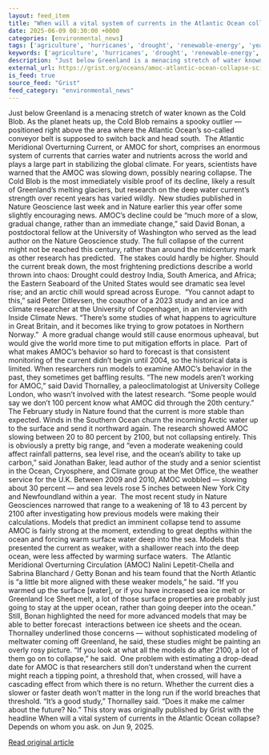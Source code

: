 ```yaml
---
layout: feed_item
title: "When will a vital system of currents in the Atlantic Ocean collapse? Depends on whom you ask."
date: 2025-06-09 08:30:00 +0000
categories: [environmental_news]
tags: ['agriculture', 'hurricanes', 'drought', 'renewable-energy', 'year-2023', 'atlantic-region', 'glaciers', 'wind-power', 'food-security', 'water-crisis']
keywords: ['agriculture', 'hurricanes', 'drought', 'renewable-energy', 'year-2023', 'will', 'when', 'vital']
description: "Just below Greenland is a menacing stretch of water known as the Cold Blob"
external_url: https://grist.org/oceans/amoc-atlantic-ocean-collapse-science-tipping-point/
is_feed: true
source_feed: "Grist"
feed_category: "environmental_news"
---
```


Just below Greenland is a menacing stretch of water known as the Cold Blob. As the planet heats up, the Cold Blob remains a spooky outlier — positioned right above the area where the Atlantic Ocean’s so-called conveyor belt is supposed to switch back and head south.&nbsp; The Atlantic Meridional Overturning Current, or AMOC for short, comprises an enormous system of currents that carries water and nutrients across the world and plays a large part in stabilizing the global climate. For years, scientists have warned that the AMOC was slowing down, possibly nearing collapse. The Cold Blob is the most immediately visible proof of its decline, likely a result of Greenland’s melting glaciers, but research on the deep water current’s strength over recent years has varied wildly.&nbsp; New studies published in Nature Geoscience last week and in Nature earlier this year offer some slightly encouraging news. AMOC’s decline could be “much more of a slow, gradual change, rather than an immediate change,” said David Bonan, a postdoctoral fellow at the University of Washington who served as the lead author on the Nature Geoscience study. The full collapse of the current might not be reached this century, rather than around the midcentury mark as other research has predicted.&nbsp; The stakes could hardly be higher. Should the current break down, the most frightening predictions describe a world thrown into chaos: Drought could destroy India, South America, and Africa; the Eastern Seaboard of the United States would see dramatic sea level rise; and an arctic chill would spread across Europe.&nbsp; “You cannot adapt to this,” said Peter Ditlevsen, the coauthor of a 2023 study and an ice and climate researcher at the University of Copenhagen, in an interview with Inside Climate News. “There’s some studies of what happens to agriculture in Great Britain, and it becomes like trying to grow potatoes in Northern Norway.”&nbsp; A more gradual change would still cause enormous upheaval, but would give the world more time to put mitigation efforts in place.&nbsp; Part of what makes AMOC’s behavior so hard to forecast is that consistent monitoring of the current didn’t begin until 2004, so the historical data is limited. When researchers run models to examine AMOC’s behavior in the past, they sometimes get baffling results. “The new models aren’t working for AMOC,” said David Thornalley, a paleoclimatologist at University College London, who wasn’t involved with the latest research. “Some people would say we don’t 100 percent know what AMOC did through the 20th century.”&nbsp; The February study in Nature found that the current is more stable than expected. Winds in the Southern Ocean churn the incoming Arctic water up to the surface and send it northward again. The research showed AMOC slowing between 20 to 80 percent by 2100, but not collapsing entirely. This is obviously a pretty big range, and “even a moderate weakening could affect rainfall patterns, sea level rise, and the ocean’s ability to take up carbon,” said Jonathan Baker, lead author of the study and a senior scientist in the Ocean, Cryosphere, and Climate group at the Met Office, the weather service for the U.K. Between 2009 and 2010, AMOC wobbled — slowing about 30 percent — and sea levels rose 5 inches between New York City and Newfoundland within a year.&nbsp; The most recent study in Nature Geosciences narrowed that range to a weakening of 18 to 43 percent by 2100 after investigating how previous models were making their calculations. Models that predict an imminent collapse tend to assume AMOC is fairly strong at the moment, extending to great depths within the ocean and forcing warm surface water deep into the sea. Models that presented the current as weaker, with a shallower reach into the deep ocean, were less affected by warming surface waters.&nbsp; The Atlantic Meridional Overturning Circulation (AMOC) Nalini Lepetit-Chella and Sabrina Blanchard / Getty Bonan and his team found that the North Atlantic is “a little bit more aligned with these weaker models,” he said. “If you warmed up the surface [water], or if you have increased sea ice melt or Greenland Ice Sheet melt, a lot of those surface properties are probably just going to stay at the upper ocean, rather than going deeper into the ocean.” Still, Bonan highlighted the need for more advanced models that may be able to better forecast&nbsp; interactions between ice sheets and the ocean. Thornalley underlined those concerns — without sophisticated modeling of meltwater coming off Greenland, he said, these studies might be painting an overly rosy picture. “If you look at what all the models do after 2100, a lot of them go on to collapse,” he said.&nbsp; One problem with estimating a drop-dead date for AMOC is that researchers still don’t understand when the current might reach a tipping point, a threshold that, when crossed, will have a cascading effect from which there is no return. Whether the current dies a slower or faster death won’t matter in the long run if the world breaches that threshold. “It’s a good study,” Thornalley said. “Does it make me calmer about the future? No.” This story was originally published by Grist with the headline When will a vital system of currents in the Atlantic Ocean collapse? Depends on whom you ask. on Jun 9, 2025.

[Read original article](https://grist.org/oceans/amoc-atlantic-ocean-collapse-science-tipping-point/)
